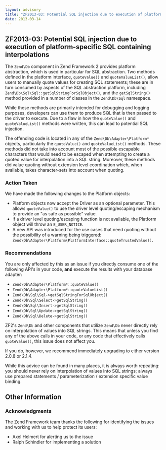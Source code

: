 ```yaml
---
layout: advisory
title: "ZF2013-03: Potential SQL injection due to execution of platform-specific SQL containing interpolations"
date: 2013-03-14
---
```


ZF2013-03: Potential SQL injection due to execution of platform-specific SQL containing interpolations
------------------------------------------------------------------------------------------------------

 The `Zend\Db` component in Zend Framework 2 provides platform abstraction, which is used in particular for SQL abstraction. Two methods defined in the platform interface, `quoteValue()` and `quoteValueList()`, allow users to manually quote values for creating SQL statements; these are in turn consumed by aspects of the SQL abstraction platform, including `Zend\Db\Sql\Sql::getSqlStringForSqlObject()`, and the `getSqlString()` method provided in a number of classes in the `Zend\Db\Sql` namespace.

 While these methods are primarily intended for debugging and logging purposes, developers can use them to produce SQL that is then passed to the driver to execute. Due to a flaw in how the `quoteValue()` and `quoteValueList()` methods were written, this can lead to potential SQL injection.

 The offending code is located in any of the `Zend\Db\Adapter\Platform*` objects, particularly the `quoteValue()` and `quoteValueList()` methods. These methods did not take into account most of the possible escapable characters that would need to be escaped when attempting to create a quoted value for interpolation into a SQL string. Moreover, these methods did value quoting without extension level coordination which, when available, takes character-sets into account when quoting.

### Action Taken

 We have made the following changes to the Platform objects:

- Platform objects now accept the Driver as an optional parameter. This allows `quoteValue()` to use the driver level quoting/escaping mechanism to provide an "as safe as possible" value.
- If a driver level quoting/escaping function is not available, the Platform object will throw an `E_USER_NOTICE`.
- A new API was introduced for the use cases that need quoting without the possibility of a warning being triggered: `Zend\Db\Adapter\Platform\PlatformInterface::quoteTrustedValue()`.

### Recommendations

 You are only affected by this as an issue if you directly consume one of the following API's in your code, **and** execute the results with your database adapter:

- `Zend\Db\Adapter\Platform*::quoteValue()`
- `Zend\Db\Adapter\Platform*::quoteValueList()`
- `Zend\Db\Sql\Sql->getSqlStringForSqlObject()`
- `Zend\Db\Sql\Select->getSqlString()`
- `Zend\Db\Sql\Insert->getSqlString()`
- `Zend\Db\Sql\Update->getSqlString()`
- `Zend\Db\Sql\Delete->getSqlString()`

 ZF2's `Zend\Db` and other components that utilize `Zend\Db` never directly rely on interpolation of values into SQL strings. This means that unless you find any of the above calls in your code, or any code that effectively calls `quoteValue()`, this issue does not affect you.

 If you do, however, we recommend immediately upgrading to either version 2.0.8 or 2.1.4.

 While this advice can be found in many places, it is always worth repeating: you should never rely on interpolation of values into SQL strings; always use prepared statements / parameterization / extension specific value binding.

Other Information
-----------------

### Acknowledgments

 The Zend Framework team thanks the following for identifying the issues and working with us to help protect its users:

- Axel Helmert for alerting us to the issue
- Ralph Schindler for implementing a solution
 
 